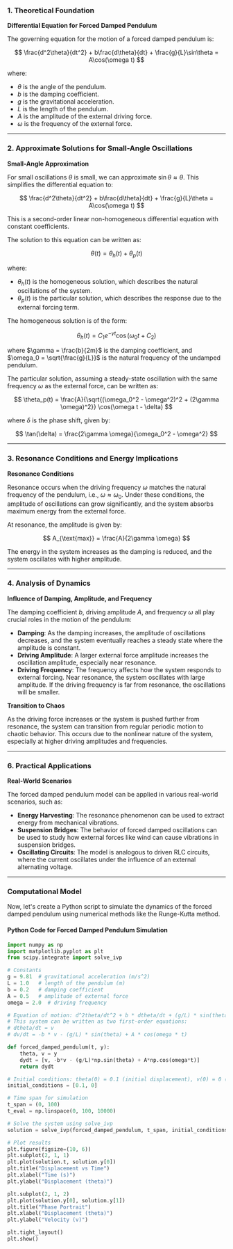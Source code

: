 ### 1.  Theoretical Foundation

**Differential Equation for Forced Damped Pendulum**

   The governing equation for the motion of a forced damped pendulum is:

   $$ \frac{d^2\theta}{dt^2} + b\frac{d\theta}{dt} + \frac{g}{L}\sin\theta = A\cos(\omega t) $$

   where:

   - $\theta$ is the angle of the pendulum.
   - $b$ is the damping coefficient.
   - $g$ is the gravitational acceleration.
   - $L$ is the length of the pendulum.
   - $A$ is the amplitude of the external driving force.
   - $\omega$ is the frequency of the external force.

---

### 2. Approximate Solutions for Small-Angle Oscillations

**Small-Angle Approximation**

   For small oscillations $\theta$ is small, we can approximate $\sin\theta \approx \theta$. This simplifies the differential equation to:

   $$ \frac{d^2\theta}{dt^2} + b\frac{d\theta}{dt} + \frac{g}{L}\theta = A\cos(\omega t) $$

   This is a second-order linear non-homogeneous differential equation with constant coefficients.

   The solution to this equation can be written as:

   $$ \theta(t) = \theta_h(t) + \theta_p(t) $$

   where:
   - $\theta_h(t)$ is the homogeneous solution, which describes the natural oscillations of the system.
   - $\theta_p(t)$ is the particular solution, which describes the response due to the external forcing term.

   The homogeneous solution is of the form:

   $$ \theta_h(t) = C_1 e^{-\gamma t} \cos(\omega_0 t + C_2) $$

   where $\gamma = \frac{b}{2m}$ is the damping coefficient, and $\omega_0 = \sqrt{\frac{g}{L}}$ is the natural frequency of the undamped pendulum.

   The particular solution, assuming a steady-state oscillation with the same frequency $\omega$ as the external force, can be written as:

   $$ \theta_p(t) = \frac{A}{\sqrt{(\omega_0^2 - \omega^2)^2 + (2\gamma \omega)^2}} \cos(\omega t - \delta) $$

   where $\delta$ is the phase shift, given by:

   $$ \tan(\delta) = \frac{2\gamma \omega}{\omega_0^2 - \omega^2} $$

---

### 3. Resonance Conditions and Energy Implications

**Resonance Conditions**

   Resonance occurs when the driving frequency $\omega$ matches the natural frequency of the pendulum, i.e., $\omega \approx \omega_0$. Under these conditions, the amplitude of oscillations can grow significantly, and the system absorbs maximum energy from the external force.

   At resonance, the amplitude is given by:

   $$ A_{\text{max}} = \frac{A}{2\gamma \omega} $$

   The energy in the system increases as the damping is reduced, and the system oscillates with higher amplitude.

---

### 4. Analysis of Dynamics

**Influence of Damping, Amplitude, and Frequency**

   The damping coefficient $b$, driving amplitude $A$, and frequency $\omega$ all play crucial roles in the motion of the pendulum:

   - **Damping**: As the damping increases, the amplitude of oscillations decreases, and the system eventually reaches a steady state where the amplitude is constant.
   - **Driving Amplitude**: A larger external force amplitude increases the oscillation amplitude, especially near resonance.
   - **Driving Frequency**: The frequency affects how the system responds to external forcing. Near resonance, the system oscillates with large amplitude. If the driving frequency is far from resonance, the oscillations will be smaller.

   **Transition to Chaos**

   As the driving force increases or the system is pushed further from resonance, the system can transition from regular periodic motion to chaotic behavior. This occurs due to the nonlinear nature of the system, especially at higher driving amplitudes and frequencies.

---

### 6. Practical Applications

**Real-World Scenarios**

   The forced damped pendulum model can be applied in various real-world scenarios, such as:

   - **Energy Harvesting**: The resonance phenomenon can be used to extract energy from mechanical vibrations.
   - **Suspension Bridges**: The behavior of forced damped oscillations can be used to study how external forces like wind can cause vibrations in suspension bridges.
   - **Oscillating Circuits**: The model is analogous to driven RLC circuits, where the current oscillates under the influence of an external alternating voltage.

---

### Computational Model

Now, let's create a Python script to simulate the dynamics of the forced damped pendulum using numerical methods like the Runge-Kutta method.

#### Python Code for Forced Damped Pendulum Simulation

```python
import numpy as np
import matplotlib.pyplot as plt
from scipy.integrate import solve_ivp

# Constants
g = 9.81  # gravitational acceleration (m/s^2)
L = 1.0   # length of the pendulum (m)
b = 0.2   # damping coefficient
A = 0.5   # amplitude of external force
omega = 2.0  # driving frequency

# Equation of motion: d^2theta/dt^2 + b * dtheta/dt + (g/L) * sin(theta) = A * cos(omega * t)
# This system can be written as two first-order equations:
# dtheta/dt = v
# dv/dt = -b * v - (g/L) * sin(theta) + A * cos(omega * t)

def forced_damped_pendulum(t, y):
    theta, v = y
    dydt = [v, -b*v - (g/L)*np.sin(theta) + A*np.cos(omega*t)]
    return dydt

# Initial conditions: theta(0) = 0.1 (initial displacement), v(0) = 0 (initial velocity)
initial_conditions = [0.1, 0]

# Time span for simulation
t_span = (0, 100)
t_eval = np.linspace(0, 100, 10000)

# Solve the system using solve_ivp
solution = solve_ivp(forced_damped_pendulum, t_span, initial_conditions, t_eval=t_eval)

# Plot results
plt.figure(figsize=(10, 6))
plt.subplot(2, 1, 1)
plt.plot(solution.t, solution.y[0])
plt.title("Displacement vs Time")
plt.xlabel("Time (s)")
plt.ylabel("Displacement (theta)")

plt.subplot(2, 1, 2)
plt.plot(solution.y[0], solution.y[1])
plt.title("Phase Portrait")
plt.xlabel("Displacement (theta)")
plt.ylabel("Velocity (v)")

plt.tight_layout()
plt.show()
```